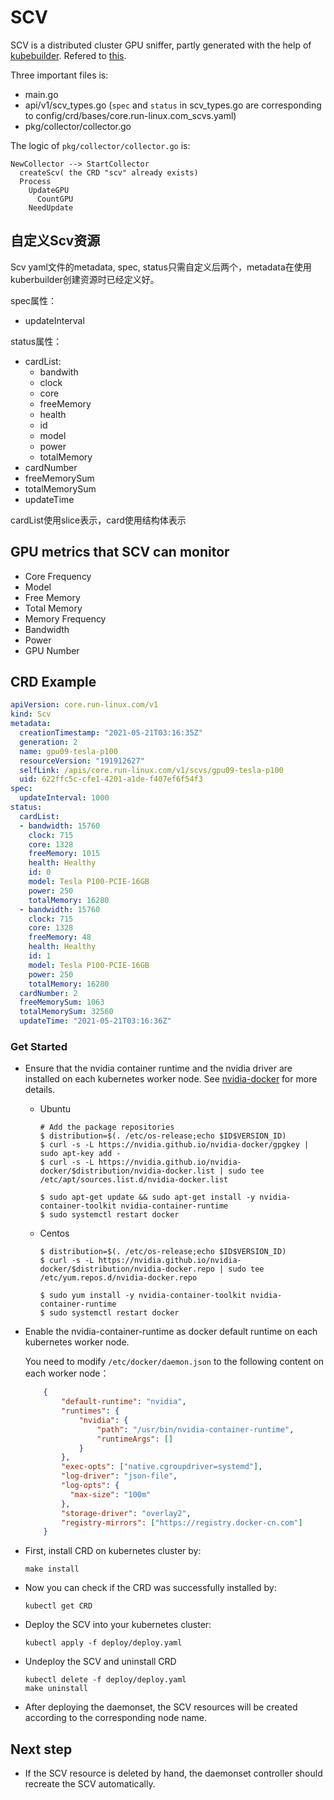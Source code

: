 # SCV

SCV is a distributed cluster GPU sniffer, partly generated with the help of [kubebuilder](https://book.kubebuilder.io/). Refered to [this](https://github.com/NJUPT-ISL/SCV). 

Three important files is:
- main.go
- api/v1/scv_types.go (`spec` and `status` in scv_types.go are corresponding to config/crd/bases/core.run-linux.com_scvs.yaml)
- pkg/collector/collector.go

The logic of `pkg/collector/collector.go` is:

```bazaar
NewCollector --> StartCollector
  createScv( the CRD "scv" already exists)
  Process
    UpdateGPU
	  CountGPU
    NeedUpdate
```

## 自定义Scv资源

Scv yaml文件的metadata, spec, status只需自定义后两个，metadata在使用kuberbuilder创建资源时已经定义好。

spec属性：
- updateInterval

status属性：
- cardList:
  - bandwith
  - clock
  - core
  - freeMemory
  - health
  - id
  - model
  - power
  - totalMemory
- cardNumber
- freeMemorySum
- totalMemorySum
- updateTime

cardList使用slice表示，card使用结构体表示

## GPU metrics that SCV can monitor
- Core Frequency
- Model
- Free Memory 
- Total Memory 
- Memory Frequency
- Bandwidth
- Power
- GPU Number

## CRD Example
```yaml
apiVersion: core.run-linux.com/v1
kind: Scv
metadata:
  creationTimestamp: "2021-05-21T03:16:35Z"
  generation: 2
  name: gpu09-tesla-p100
  resourceVersion: "191912627"
  selfLink: /apis/core.run-linux.com/v1/scvs/gpu09-tesla-p100
  uid: 622ffc5c-cfe1-4201-a1de-f407ef6f54f3
spec:
  updateInterval: 1000
status:
  cardList:
  - bandwidth: 15760
    clock: 715
    core: 1328
    freeMemory: 1015
    health: Healthy
    id: 0
    model: Tesla P100-PCIE-16GB
    power: 250
    totalMemory: 16280
  - bandwidth: 15760
    clock: 715
    core: 1328
    freeMemory: 48
    health: Healthy
    id: 1
    model: Tesla P100-PCIE-16GB
    power: 250
    totalMemory: 16280
  cardNumber: 2
  freeMemorySum: 1063
  totalMemorySum: 32560
  updateTime: "2021-05-21T03:16:36Z"
```

### Get Started
- Ensure that the nvidia container runtime and the nvidia driver are installed on each kubernetes worker node. See [nvidia-docker](https://github.com/NVIDIA/nvidia-docker#quickstart)
for more details.
    -  Ubuntu 
    
       ```shell
       # Add the package repositories
       $ distribution=$(. /etc/os-release;echo $ID$VERSION_ID)
       $ curl -s -L https://nvidia.github.io/nvidia-docker/gpgkey | sudo apt-key add -
       $ curl -s -L https://nvidia.github.io/nvidia-docker/$distribution/nvidia-docker.list | sudo tee /etc/apt/sources.list.d/nvidia-docker.list
            
       $ sudo apt-get update && sudo apt-get install -y nvidia-container-toolkit nvidia-container-runtime
       $ sudo systemctl restart docker
        ```
    - Centos
    
        ```shell
        $ distribution=$(. /etc/os-release;echo $ID$VERSION_ID)
        $ curl -s -L https://nvidia.github.io/nvidia-docker/$distribution/nvidia-docker.repo | sudo tee /etc/yum.repos.d/nvidia-docker.repo
            
        $ sudo yum install -y nvidia-container-toolkit nvidia-container-runtime
        $ sudo systemctl restart docker
        ```
- Enable the nvidia-container-runtime as docker default runtime on each kubernetes worker node.

    You need to modify `/etc/docker/daemon.json` to the following content on each worker node：
    ```json
        {
            "default-runtime": "nvidia",
            "runtimes": {
                "nvidia": {
                    "path": "/usr/bin/nvidia-container-runtime",
                    "runtimeArgs": []
                }
            },
            "exec-opts": ["native.cgroupdriver=systemd"],
            "log-driver": "json-file",
            "log-opts": {
              "max-size": "100m"
            },
            "storage-driver": "overlay2",
            "registry-mirrors": ["https://registry.docker-cn.com"]
        }
    ```
- First, install CRD on kubernetes cluster by:
    ```
    make install
    ```
  
- Now you can check if the CRD was successfully installed by:
    ```
    kubectl get CRD 
    ```
  
- Deploy the SCV into your kubernetes cluster:
    ```shell
    kubectl apply -f deploy/deploy.yaml
    ```

- Undeploy the SCV and uninstall CRD
    ```shell
    kubectl delete -f deploy/deploy.yaml
    make uninstall
    ```  
- After deploying the daemonset, the SCV resources will be created according to the corresponding node name.

## Next step
- If the SCV resource is deleted by hand, the daemonset controller should recreate the SCV automatically.
